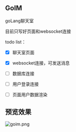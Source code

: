 ## GoIM
goLang聊天室

目前只写好页面和websocket连接

todo list：
-[x] 聊天室页面

-[x] websocket连接，可发送消息

-[ ] 数据库连接

-[ ] 用户登录连接

-[ ] 页面用户数据渲染

## 预览效果

![goim.png](https://i.loli.net/2020/12/29/XtuTCOMqfajHS5y.png)